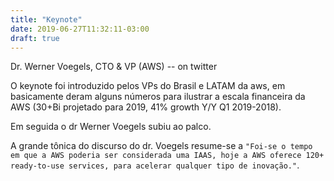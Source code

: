 ```yaml
---
title: "Keynote"
date: 2019-06-27T11:32:11-03:00
draft: true
---
```


Dr. Werner Voegels, CTO & VP (AWS)
-- []() on twitter

O keynote foi introduzido pelos VPs do Brasil e LATAM da aws, em basicamente deram alguns números para ilustrar a escala financeira da AWS (30+Bi projetado para 2019, 41% growth Y/Y Q1 2019-2018).

Em seguida o dr Werner Voegels subiu ao palco.

A grande tônica do discurso do dr. Voegels resume-se a `"Foi-se o tempo em que a AWS poderia ser considerada uma IAAS, hoje a AWS oferece 120+ ready-to-use services, para acelerar qualquer tipo de inovação."`.